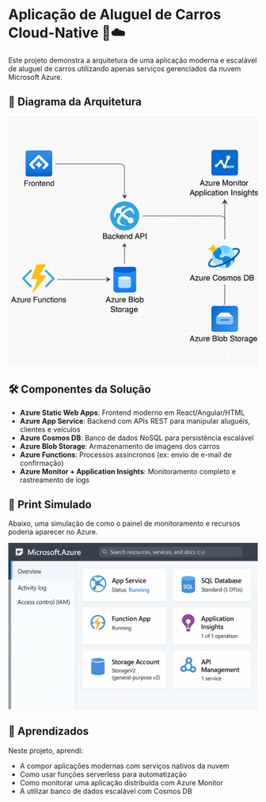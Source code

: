 # Aplicação de Aluguel de Carros Cloud-Native 🚗☁️

Este projeto demonstra a arquitetura de uma aplicação moderna e escalável de aluguel de carros utilizando apenas serviços gerenciados da nuvem Microsoft Azure.

## 🧭 Diagrama da Arquitetura

![Diagrama da Arquitetura](diagramas/arquitetura-aluguel-carros.png)

## 🛠️ Componentes da Solução

- **Azure Static Web Apps**: Frontend moderno em React/Angular/HTML
- **Azure App Service**: Backend com APIs REST para manipular aluguéis, clientes e veículos
- **Azure Cosmos DB**: Banco de dados NoSQL para persistência escalável
- **Azure Blob Storage**: Armazenamento de imagens dos carros
- **Azure Functions**: Processos assíncronos (ex: envio de e-mail de confirmação)
- **Azure Monitor + Application Insights**: Monitoramento completo e rastreamento de logs

## 📸 Print Simulado

Abaixo, uma simulação de como o painel de monitoramento e recursos poderia aparecer no Azure.

![Simulação Azure](imagens/simulacao-aplicacao-aluguel.png)

## 📘 Aprendizados

Neste projeto, aprendi:
- A compor aplicações modernas com serviços nativos da nuvem
- Como usar funções serverless para automatização
- Como monitorar uma aplicação distribuída com Azure Monitor
- A utilizar banco de dados escalável com Cosmos DB

